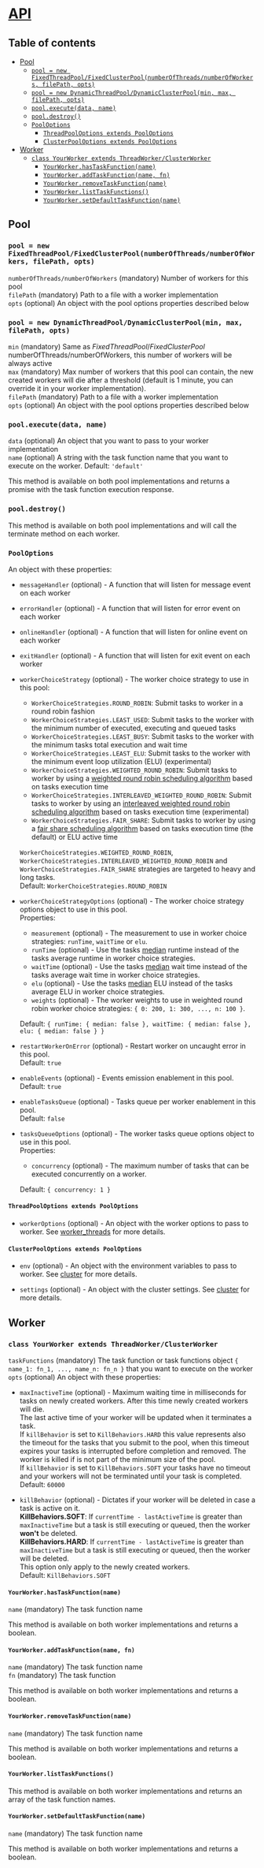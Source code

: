 # [API](https://poolifier.github.io/poolifier/)

## Table of contents

- [Pool](#pool)
  - [`pool = new FixedThreadPool/FixedClusterPool(numberOfThreads/numberOfWorkers, filePath, opts)`](#pool--new-fixedthreadpoolfixedclusterpoolnumberofthreadsnumberofworkers-filepath-opts)
  - [`pool = new DynamicThreadPool/DynamicClusterPool(min, max, filePath, opts)`](#pool--new-dynamicthreadpooldynamicclusterpoolmin-max-filepath-opts)
  - [`pool.execute(data, name)`](#poolexecutedata-name)
  - [`pool.destroy()`](#pooldestroy)
  - [`PoolOptions`](#pooloptions)
    - [`ThreadPoolOptions extends PoolOptions`](#threadpooloptions-extends-pooloptions)
    - [`ClusterPoolOptions extends PoolOptions`](#clusterpooloptions-extends-pooloptions)
- [Worker](#worker)
  - [`class YourWorker extends ThreadWorker/ClusterWorker`](#class-yourworker-extends-threadworkerclusterworker)
    - [`YourWorker.hasTaskFunction(name)`](#yourworkerhastaskfunctionname)
    - [`YourWorker.addTaskFunction(name, fn)`](#yourworkeraddtaskfunctionname-fn)
    - [`YourWorker.removeTaskFunction(name)`](#yourworkerremovetaskfunctionname)
    - [`YourWorker.listTaskFunctions()`](#yourworkerlisttaskfunctions)
    - [`YourWorker.setDefaultTaskFunction(name)`](#yourworkersetdefaulttaskfunctionname)

## Pool

### `pool = new FixedThreadPool/FixedClusterPool(numberOfThreads/numberOfWorkers, filePath, opts)`

`numberOfThreads/numberOfWorkers` (mandatory) Number of workers for this pool  
`filePath` (mandatory) Path to a file with a worker implementation  
`opts` (optional) An object with the pool options properties described below

### `pool = new DynamicThreadPool/DynamicClusterPool(min, max, filePath, opts)`

`min` (mandatory) Same as _FixedThreadPool_/_FixedClusterPool_ numberOfThreads/numberOfWorkers, this number of workers will be always active  
`max` (mandatory) Max number of workers that this pool can contain, the new created workers will die after a threshold (default is 1 minute, you can override it in your worker implementation).  
`filePath` (mandatory) Path to a file with a worker implementation  
`opts` (optional) An object with the pool options properties described below

### `pool.execute(data, name)`

`data` (optional) An object that you want to pass to your worker implementation  
`name` (optional) A string with the task function name that you want to execute on the worker. Default: `'default'`

This method is available on both pool implementations and returns a promise with the task function execution response.

### `pool.destroy()`

This method is available on both pool implementations and will call the terminate method on each worker.

### `PoolOptions`

An object with these properties:

- `messageHandler` (optional) - A function that will listen for message event on each worker
- `errorHandler` (optional) - A function that will listen for error event on each worker
- `onlineHandler` (optional) - A function that will listen for online event on each worker
- `exitHandler` (optional) - A function that will listen for exit event on each worker
- `workerChoiceStrategy` (optional) - The worker choice strategy to use in this pool:

  - `WorkerChoiceStrategies.ROUND_ROBIN`: Submit tasks to worker in a round robin fashion
  - `WorkerChoiceStrategies.LEAST_USED`: Submit tasks to the worker with the minimum number of executed, executing and queued tasks
  - `WorkerChoiceStrategies.LEAST_BUSY`: Submit tasks to the worker with the minimum tasks total execution and wait time
  - `WorkerChoiceStrategies.LEAST_ELU`: Submit tasks to the worker with the minimum event loop utilization (ELU) (experimental)
  - `WorkerChoiceStrategies.WEIGHTED_ROUND_ROBIN`: Submit tasks to worker by using a [weighted round robin scheduling algorithm](./src/pools/selection-strategies/README.md#weighted-round-robin) based on tasks execution time
  - `WorkerChoiceStrategies.INTERLEAVED_WEIGHTED_ROUND_ROBIN`: Submit tasks to worker by using an [interleaved weighted round robin scheduling algorithm](./src/pools/selection-strategies/README.md#interleaved-weighted-round-robin) based on tasks execution time (experimental)
  - `WorkerChoiceStrategies.FAIR_SHARE`: Submit tasks to worker by using a [fair share scheduling algorithm](./src/pools/selection-strategies/README.md#fair-share) based on tasks execution time (the default) or ELU active time

  `WorkerChoiceStrategies.WEIGHTED_ROUND_ROBIN`, `WorkerChoiceStrategies.INTERLEAVED_WEIGHTED_ROUND_ROBIN` and `WorkerChoiceStrategies.FAIR_SHARE` strategies are targeted to heavy and long tasks.  
  Default: `WorkerChoiceStrategies.ROUND_ROBIN`

- `workerChoiceStrategyOptions` (optional) - The worker choice strategy options object to use in this pool.  
  Properties:

  - `measurement` (optional) - The measurement to use in worker choice strategies: `runTime`, `waitTime` or `elu`.
  - `runTime` (optional) - Use the tasks [median](./src/pools/selection-strategies/README.md#median) runtime instead of the tasks average runtime in worker choice strategies.
  - `waitTime` (optional) - Use the tasks [median](./src/pools/selection-strategies/README.md#median) wait time instead of the tasks average wait time in worker choice strategies.
  - `elu` (optional) - Use the tasks [median](./src/pools/selection-strategies/README.md#median) ELU instead of the tasks average ELU in worker choice strategies.
  - `weights` (optional) - The worker weights to use in weighted round robin worker choice strategies: `{ 0: 200, 1: 300, ..., n: 100 }`.

  Default: `{ runTime: { median: false }, waitTime: { median: false }, elu: { median: false } }`

- `restartWorkerOnError` (optional) - Restart worker on uncaught error in this pool.  
  Default: `true`
- `enableEvents` (optional) - Events emission enablement in this pool.  
  Default: `true`
- `enableTasksQueue` (optional) - Tasks queue per worker enablement in this pool.  
  Default: `false`

- `tasksQueueOptions` (optional) - The worker tasks queue options object to use in this pool.  
  Properties:

  - `concurrency` (optional) - The maximum number of tasks that can be executed concurrently on a worker.

  Default: `{ concurrency: 1 }`

#### `ThreadPoolOptions extends PoolOptions`

- `workerOptions` (optional) - An object with the worker options to pass to worker. See [worker_threads](https://nodejs.org/api/worker_threads.html#worker_threads_new_worker_filename_options) for more details.

#### `ClusterPoolOptions extends PoolOptions`

- `env` (optional) - An object with the environment variables to pass to worker. See [cluster](https://nodejs.org/api/cluster.html#cluster_cluster_fork_env) for more details.

- `settings` (optional) - An object with the cluster settings. See [cluster](https://nodejs.org/api/cluster.html#cluster_cluster_settings) for more details.

## Worker

### `class YourWorker extends ThreadWorker/ClusterWorker`

`taskFunctions` (mandatory) The task function or task functions object `{ name_1: fn_1, ..., name_n: fn_n }` that you want to execute on the worker  
`opts` (optional) An object with these properties:

- `maxInactiveTime` (optional) - Maximum waiting time in milliseconds for tasks on newly created workers. After this time newly created workers will die.  
  The last active time of your worker will be updated when it terminates a task.  
  If `killBehavior` is set to `KillBehaviors.HARD` this value represents also the timeout for the tasks that you submit to the pool, when this timeout expires your tasks is interrupted before completion and removed. The worker is killed if is not part of the minimum size of the pool.  
  If `killBehavior` is set to `KillBehaviors.SOFT` your tasks have no timeout and your workers will not be terminated until your task is completed.  
  Default: `60000`

- `killBehavior` (optional) - Dictates if your worker will be deleted in case a task is active on it.  
  **KillBehaviors.SOFT**: If `currentTime - lastActiveTime` is greater than `maxInactiveTime` but a task is still executing or queued, then the worker **won't** be deleted.  
  **KillBehaviors.HARD**: If `currentTime - lastActiveTime` is greater than `maxInactiveTime` but a task is still executing or queued, then the worker will be deleted.  
  This option only apply to the newly created workers.  
  Default: `KillBehaviors.SOFT`

#### `YourWorker.hasTaskFunction(name)`

`name` (mandatory) The task function name

This method is available on both worker implementations and returns a boolean.

#### `YourWorker.addTaskFunction(name, fn)`

`name` (mandatory) The task function name  
`fn` (mandatory) The task function

This method is available on both worker implementations and returns a boolean.

#### `YourWorker.removeTaskFunction(name)`

`name` (mandatory) The task function name

This method is available on both worker implementations and returns a boolean.

#### `YourWorker.listTaskFunctions()`

This method is available on both worker implementations and returns an array of the task function names.

#### `YourWorker.setDefaultTaskFunction(name)`

`name` (mandatory) The task function name

This method is available on both worker implementations and returns a boolean.
